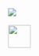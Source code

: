 <!-- Test 

<br>

<div>
<img src="https://img.shields.io/static/v1?label=Overview&message=vanjeilson&color=0073cc&style=for-the-badge&logo=GitHub" > 
</div>

<hr>

<a href="https://www.linkedin.com/in/vanjeilson/">
  <img align="left" width="24px" src="https://cdn.jsdelivr.net/npm/simple-icons@v3/icons/linkedin.svg"  />
</a>

-->

<!-- Test -->

<br>
<br>


<div>
<img align="left"  src="https://img.shields.io/static/v1?label=Vanjeilson&message=linkedin&color=0073cc&style=for-the-badge&logo=GitHub" > 
</div>

<br>
<br>

<div>
<a href="https://www.linkedin.com/in/vanjeilson/">
  <img align="left" width="46px" src="https://cdn.jsdelivr.net/npm/simple-icons@v3/icons/linkedin.svg"  />
</a>
</div>

<br>
<br>
